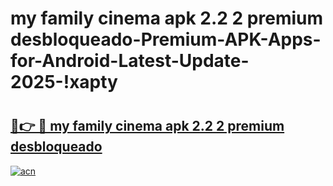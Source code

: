 # my family cinema apk 2.2 2 premium desbloqueado-Premium-APK-Apps-for-Android-Latest-Update-2025-!xapty

# <h2><a href="https://googleone.com">🔗👉 🔴 my family cinema apk 2.2 2 premium desbloqueado</a></h2>

[![acn](https://github.com/user-attachments/assets/0f9c940e-d8b0-45ae-aac7-cd30a18b3e1c)](https://googleone.com)

